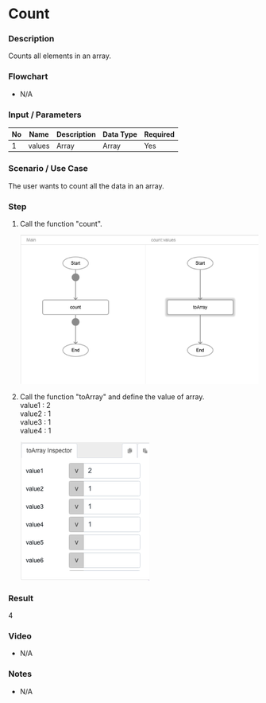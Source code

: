 ﻿# Count


### Description

Counts all elements in an array.

### Flowchart

- N/A 

### Input / Parameters

| No | Name | Description | Data Type | Required |
| ------ | ------ | ------ |------ | ------ |
| 1 | values | Array | Array | Yes |

### Scenario / Use Case

The user wants to count all the data in an array.

### Step

1. Call the function "count".

     ![](count-step-1.png?raw=true)
     
2. Call the function "toArray" and define the value of array.<br>
   value1  : 2<br />
   value2  : 1<br />
   value3  : 1<br />
   value4  : 1<br />

     ![](count-step-2.png?raw=true)

### Result

4

### Video

- N/A

<!--[![Video](http://i.imgur.com/Ot5DWAW.png)](https://youtu.be/StTqXEQ2l-Y?t=35s)-->

### Notes

- N/A